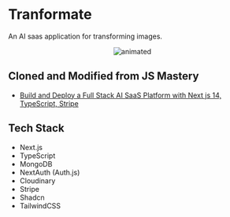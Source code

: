 # Tranformate

An AI saas application for transforming images.

<p align="center">
 <img src="https://github.com/jdmac26/transformate/assets/55863642/e72e0995-1b9a-4fdd-bd9a-e6688013ec50" alt="animated"/>
 </p>

## Cloned and Modified from JS Mastery

 - [Build and Deploy a Full Stack AI SaaS Platform with Next js 14, TypeScript, Stripe](https://www.youtube.com/watch?v=Ahwoks_dawU)

## Tech Stack

- Next.js
-   TypeScript
-  MongoDB
- NextAuth (Auth.js)
-   Cloudinary
-   Stripe
-   Shadcn
-   TailwindCSS



